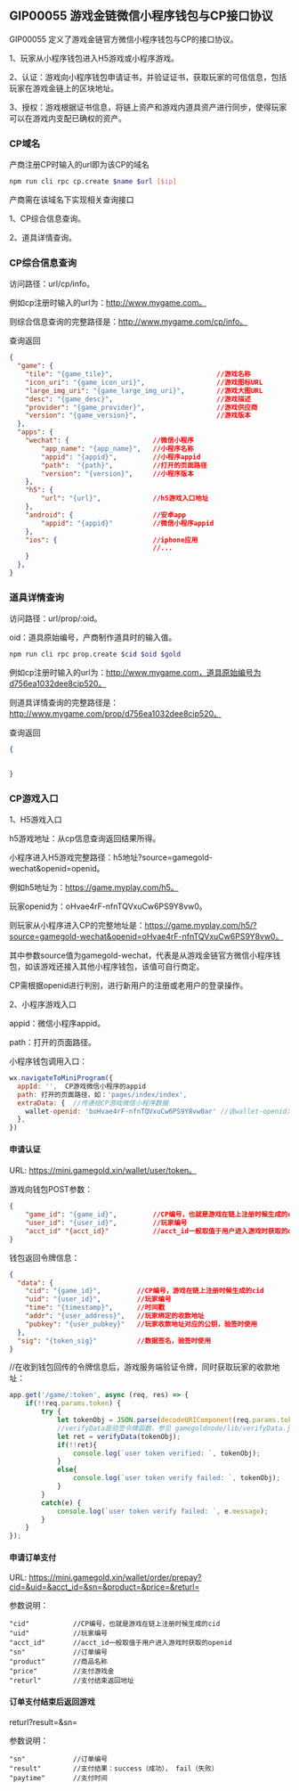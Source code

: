 ## GIP00055 游戏金链微信小程序钱包与CP接口协议

GIP00055 定义了游戏金链官方微信小程序钱包与CP的接口协议。

1、玩家从小程序钱包进入H5游戏或小程序游戏。

2、认证：游戏向小程序钱包申请证书，并验证证书，获取玩家的可信信息，包括玩家在游戏金链上的区块地址。

3、授权：游戏根据证书信息，将链上资产和游戏内道具资产进行同步，使得玩家可以在游戏内支配已确权的资产。

### CP域名
产商注册CP时输入的url即为该CP的域名
```bash
npm run cli rpc cp.create $name $url [$ip]
```
产商需在该域名下实现相关查询接口

1、CP综合信息查询。

2、道具详情查询。

### CP综合信息查询

访问路径：url/cp/info。

例如cp注册时输入的url为：http://www.mygame.com。

则综合信息查询的完整路径是：http://www.mygame.com/cp/info。

查询返回
```json
{
  "game": {
    "tile": "{game_tile}",                          //游戏名称
    "icon_uri": "{game_icon_uri}",                  //游戏图标URL
    "large_img_uri": "{game_large_img_uri}",        //游戏大图URL
    "desc": "{game_desc}",                          //游戏描述
    "provider": "{game_provider}",                  //游戏供应商
    "version": "{game_version}",                    //游戏版本
  },
  "apps": {
    "wechat": {                     //微信小程序
        "app_name": "{app_name}",   //小程序名称
        "appid": "{appid}",         //小程序appid
        "path":  "{path}",          //打开的页面路径
        "version": "{version}",     //小程序版本
    },
    "h5": {
        "url": "{url}",             //h5游戏入口地址
    },
    "android": {                    //安卓app
        "appid": "{appid}"          //微信小程序appid
    },
    "ios": {                        //iphone应用
                                    //...
    }
  },
}
```

### 道具详情查询

访问路径：url/prop/:oid。

oid：道具原始编号，产商制作道具时的输入值。

```bash
npm run cli rpc prop.create $cid $oid $gold
```
例如cp注册时输入的url为：http://www.mygame.com，道具原始编号为d756ea1032dee8cip520。

则道具详情查询的完整路径是：http://www.mygame.com/prop/d756ea1032dee8cip520。

查询返回
```json
{

  
}
```

### CP游戏入口
1、H5游戏入口

h5游戏地址：从cp信息查询返回结果所得。

小程序进入H5游戏完整路径：h5地址?source=gamegold-wechat&openid=openid。


例如h5地址为：https://game.myplay.com/h5。

玩家openid为：oHvae4rF-nfnTQVxuCw6PS9Y8vw0。

则玩家从小程序进入CP的完整地址是：https://game.myplay.com/h5/?source=gamegold-wechat&openid=oHvae4rF-nfnTQVxuCw6PS9Y8vw0。

其中参数source值为gamegold-wechat，代表是从游戏金链官方微信小程序钱包，如该游戏还接入其他小程序钱包，该值可自行商定。

CP需根据openid进行判别，进行新用户的注册或老用户的登录操作。

2、小程序游戏入口

appid：微信小程序appid。

path：打开的页面路径。

小程序钱包调用入口：

```javascript
wx.navigateToMiniProgram({
  appId: '',  CP游戏微信小程序的appid
  path: 打开的页面路径，如：'pages/index/index',
  extraData: {  //传递给CP游戏微信小程序数据
    wallet-openid: 'boHvae4rF-nfnTQVxuCw6PS9Y8vw0ar' //该wallet-openid为钱包小程序的用户openid，非CP小程序的openid
  },
})
```

#### 申请认证
URL: https://mini.gamegold.xin/wallet/user/token。

游戏向钱包POST参数：
```json
{
    "game_id": "{game_id}",         //CP编号，也就是游戏在链上注册时候生成的cid
    "user_id": "{user_id}",         //玩家编号
    "acct_id" "{acct_id}"           //acct_id一般取值于用户进入游戏时获取的openid
}

```
钱包返回令牌信息：
```json
{
  "data": {
    "cid": "{game_id}",         //CP编号，游戏在链上注册时候生成的cid
    "uid": "{user_id}",         //玩家编号
    "time": "{timestamp}",      //时间戳
    "addr": "{user_address}",   //玩家绑定的收款地址
    "pubkey": "{user_pubkey}"   //玩家收款地址对应的公钥，验签时使用
  },
  "sig": "{token_sig}"          //数据签名，验签时使用
}
```
//在收到钱包回传的令牌信息后，游戏服务端验证令牌，同时获取玩家的收款地址：
```javascript
app.get('/game/:token', async (req, res) => { 
    if(!!req.params.token) {
        try {
            let tokenObj = JSON.parse(decodeURIComponent(req.params.token));
            //verifyData是验签令牌函数，参见 gamegoldnode/lib/verifyData.js
            let ret = verifyData(tokenObj); 
            if(!!ret){
                console.log(`user token verified: `, tokenObj);
            }
            else{
                console.log(`user token verify failed: `, tokenObj);
            }
        }
        catch(e) {
            console.log(`user token verify failed: `, e.message);
        }
    }
});
```

#### 申请订单支付
URL: https://mini.gamegold.xin/wallet/order/prepay?cid=&uid=&acct_id=&sn=&product=&price=&returl=

参数说明：
```
"cid"           //CP编号，也就是游戏在链上注册时候生成的cid
"uid"           //玩家编号
"acct_id"       //acct_id一般取值于用户进入游戏时获取的openid
"sn"            //订单编号
"product"       //商品名称
"price"         //支付游戏金
"returl"        //支付结束返回地址
```

#### 订单支付结束后返回游戏
returl?result=&sn=

参数说明：
```
"sn"            //订单编号
"result"        //支付结果：success（成功）， fail（失败）
"paytime"       //支付时间
```
